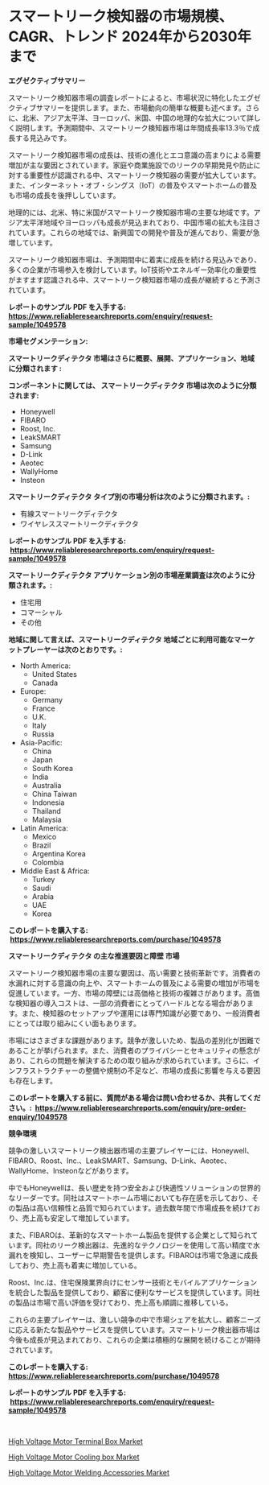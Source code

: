 <p><h1>スマートリーク検知器の市場規模、CAGR、トレンド 2024年から2030年まで</h1></p><p><strong>エグゼクティブサマリー</strong></p>
<p><p>スマートリーク検知器市場の調査レポートによると、市場状況に特化したエグゼクティブサマリーを提供します。また、市場動向の簡単な概要も述べます。さらに、北米、アジア太平洋、ヨーロッパ、米国、中国の地理的な拡大について詳しく説明します。予測期間中、スマートリーク検知器市場は年間成長率13.3％で成長する見込みです。</p><p>スマートリーク検知器市場の成長は、技術の進化とエコ意識の高まりによる需要増加が主な要因とされています。家庭や商業施設でのリークの早期発見や防止に対する重要性が認識される中、スマートリーク検知器の需要が拡大しています。また、インターネット・オブ・シングス（IoT）の普及やスマートホームの普及も市場の成長を後押ししています。</p><p>地理的には、北米、特に米国がスマートリーク検知器市場の主要な地域です。アジア太平洋地域やヨーロッパも成長が見込まれており、中国市場の拡大も注目されています。これらの地域では、新興国での開発や普及が進んでおり、需要が急増しています。</p><p>スマートリーク検知器市場は、予測期間中に着実に成長を続ける見込みであり、多くの企業が市場参入を検討しています。IoT技術やエネルギー効率化の重要性がますます認識される中、スマートリーク検知器市場の成長が継続すると予測されています。</p></p>
<p><strong>レポートのサンプル PDF を入手する: <a href="https://www.reliableresearchreports.com/enquiry/request-sample/1049578">https://www.reliableresearchreports.com/enquiry/request-sample/1049578</a></strong></p>
<p><strong>市場セグメンテーション:</strong></p>
<p><strong> スマートリークディテクタ 市場はさらに概要、展開、アプリケーション、地域に分類されます :</strong></p>
<p><strong>コンポーネントに関しては、 スマートリークディテクタ 市場は次のように分類されます: &nbsp;</strong></p>
<p><ul><li>Honeywell</li><li>FIBARO</li><li>Roost, Inc.</li><li>LeakSMART</li><li>Samsung</li><li>D-Link</li><li>Aeotec</li><li>WallyHome</li><li>Insteon</li></ul></p>
<p><strong> スマートリークディテクタ タイプ別の市場分析は次のように分類されます。:</strong></p>
<p><ul><li>有線スマートリークディテクタ</li><li>ワイヤレススマートリークディテクタ</li></ul></p>
<p><strong>レポートのサンプル PDF を入手する: &nbsp;<a href="https://www.reliableresearchreports.com/enquiry/request-sample/1049578">https://www.reliableresearchreports.com/enquiry/request-sample/1049578</a></strong></p>
<p><strong> スマートリークディテクタ アプリケーション別の市場産業調査は次のように分類されます。:</strong></p>
<p><ul><li>住宅用</li><li>コマーシャル</li><li>その他</li></ul></p>
<p><strong>地域に関して言えば、スマートリークディテクタ 地域ごとに利用可能なマーケットプレーヤーは次のとおりです。:</strong></p>
<p><ul>
    <li>
        North America:
        <ul>
            <li>United States</li>
            <li>Canada</li>
        </ul>
    </li>
    <li>
        Europe:
        <ul>
            <li>Germany</li>
            <li>France</li>
            <li>U.K.</li>
            <li>Italy</li>
            <li>Russia</li>
        </ul>
    </li>
    <li>
        Asia-Pacific:
        <ul>
            <li>China</li>
            <li>Japan</li>
            <li>South Korea</li>
            <li>India</li>
            <li>Australia</li>
            <li>China Taiwan</li>
            <li>Indonesia</li>
            <li>Thailand</li>
            <li>Malaysia</li>
        </ul>
    </li>
    <li>
        Latin America:
        <ul>
            <li>Mexico</li>
            <li>Brazil</li>
            <li>Argentina Korea</li>
            <li>Colombia</li>
        </ul>
    </li>
    <li>
        Middle East & Africa:
        <ul>
            <li>Turkey</li>
            <li>Saudi</li>
            <li>Arabia</li>
            <li>UAE</li>
            <li>Korea</li>
        </ul>
    </li>
    </ul></p>
<p><strong>このレポートを購入する: &nbsp;<a href="https://www.reliableresearchreports.com/purchase/1049578">https://www.reliableresearchreports.com/purchase/1049578</a></strong></p>
<p><strong>スマートリークディテクタ の主な推進要因と障壁 市場</strong></p>
<p><p>スマートリーク検知器市場の主要な要因は、高い需要と技術革新です。消費者の水漏れに対する意識の向上や、スマートホームの普及による需要の増加が市場を促進しています。一方、市場の障壁には高価格と技術の複雑さがあります。高価な検知器の導入コストは、一部の消費者にとってハードルとなる場合があります。また、検知器のセットアップや運用には専門知識が必要であり、一般消費者にとっては取り組みにくい面もあります。</p><p>市場にはさまざまな課題があります。競争が激しいため、製品の差別化が困難であることが挙げられます。また、消費者のプライバシーとセキュリティの懸念があり、これらの問題を解決するための取り組みが求められています。さらに、インフラストラクチャーの整備や規制の不足など、市場の成長に影響を与える要因も存在します。</p></p>
<p><strong>このレポートを購入する前に、質問がある場合は問い合わせるか、共有してください。:&nbsp; <a href="https://www.reliableresearchreports.com/enquiry/pre-order-enquiry/1049578">https://www.reliableresearchreports.com/enquiry/pre-order-enquiry/1049578</a></strong></p>
<p><strong>競争環境</strong></p>
<p><p>競争の激しいスマートリーク検出器市場の主要プレイヤーには、Honeywell、FIBARO、Roost、Inc.、LeakSMART、Samsung、D-Link、Aeotec、WallyHome、Insteonなどがあります。</p><p>中でもHoneywellは、長い歴史を持つ安全および快適性ソリューションの世界的なリーダーです。同社はスマートホーム市場においても存在感を示しており、その製品は高い信頼性と品質で知られています。過去数年間で市場成長を続けており、売上高も安定して増加しています。</p><p>また、FIBAROは、革新的なスマートホーム製品を提供する企業として知られています。同社のリーク検出器は、先進的なテクノロジーを使用して高い精度で水漏れを検知し、ユーザーに早期警告を提供します。FIBAROは市場で急速に成長しており、売上高も着実に増加している。</p><p>Roost、Inc.は、住宅保険業界向けにセンサー技術とモバイルアプリケーションを統合した製品を提供しており、顧客に便利なサービスを提供しています。同社の製品は市場で高い評価を受けており、売上高も順調に推移している。</p><p>これらの主要プレイヤーは、激しい競争の中で市場シェアを拡大し、顧客ニーズに応える新たな製品やサービスを提供しています。スマートリーク検出器市場は今後も成長が見込まれており、これらの企業は積極的な展開を続けることが期待されています。</p></p>
<p><strong>このレポートを購入する: &nbsp; <a href="https://www.reliableresearchreports.com/purchase/1049578">https://www.reliableresearchreports.com/purchase/1049578</a></strong></p>
<p><strong>レポートのサンプル PDF を入手する: &nbsp;<a href="https://www.reliableresearchreports.com/enquiry/request-sample/1049578">https://www.reliableresearchreports.com/enquiry/request-sample/1049578</a></strong><strong></strong></p>
<p>&nbsp;</p>
<p><p><a href="https://view.publitas.com/reportprime-1/high-voltage-motor-terminal-box-market-dynamics-2023-2030-also-about-its-market-trends-projections-and-opportunities/">High Voltage Motor Terminal Box Market</a></p><p><a href="https://view.publitas.com/reportprime-1/high-voltage-motor-cooling-box-market-provides-detailed-segmentation-of-this-market-based-on-type-application-and-region-and-forecast-for-the-period-from-2023-2030/">High Voltage Motor Cooling box Market</a></p><p><a href="https://view.publitas.com/reportprime-1/high-voltage-motor-welding-accessories-market-growth-market-trends-covid-19-impact-and-forecasts-for-period-from-2023-2030/">High Voltage Motor Welding Accessories Market</a></p></p>